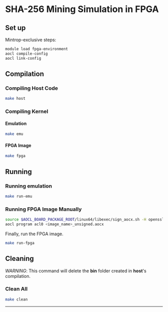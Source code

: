 # SHA-256 Mining Simulation in FPGA

## Set up

Mintrop-exclusive steps:

```bash
module load fpga-environment
aocl compile-config
aocl link-config
```

## Compilation

### Compiling Host Code

```bash
make host
```

### Compiling Kernel

#### Emulation

```bash
make emu
```

#### FPGA Image

```bash
make fpga
```

## Running

### Running emulation

```bash
make run-emu
```

### Running FPGA Image Manually

```bash
source $AOCL_BOARD_PACKAGE_ROOT/linux64/libexec/sign_aocx.sh -H openssl_manager -i bin/<image_name>.aocx -r NULL -k NULL -o bin/<image_name>_unsigned.aocx
aocl program acl0 <image_name>_unsigned.aocx
```

Finally, run the FPGA image.

```bash
make run-fpga
```

## Cleaning

*WARNING*: This command will delete the **bin** folder created in **host**'s compilation.

### Clean All

```bash
make clean
```

---
